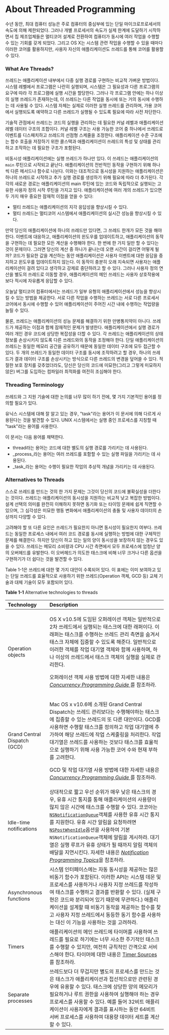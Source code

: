 # About Threaded Programming

수년 동안, 최대 컴퓨터 성능은 주로 컴퓨터의 중심부에 있는 단일 마이크로프로세서의 속도에 의해 제한되었다. 그러나 개별 프로세서의 속도가 실제 한계에 도달하기 시작하면서 칩 제조업체들은 멀티코어 설계로 전환하여 컴퓨터가 동시에 여러 작업을 수행할 수 있는 기회를 갖게 되었다. 그리고 OS X는 시스템 관련 작업을 수행할 수 있을 때마다 이러한 코어를 활용하지만, 사용자 자신의 애플리케이션도 쓰레드를 통해 코어를 활용할 수 있다.

### What Are Threads?

쓰레드는 애플리케이션 내부에서 다중 실행 경로를 구현하는 비교적 가벼운 방법이다. 시스템 레벨에서 프로그램은 나란히 실행되며, 시스템은 그 필요성과 다른 프로그램의 요구에 따라 각 프로그램에 실행 시간을 할당한다. 그러나 각 프로그램 안에는 하나 이상의 실행 쓰레드가 존재하는데, 이 쓰레드는 다른 작업을 동시에 또는 거의 동시에 수행하는 데 사용될 수 있다. 시스템 자체는 실제로 이러한 실행 쓰레드를 관리하며, 가용 코어에서 실행되도록 예약하고 다른 쓰레드가 실행될 수 있도록 필요에 따라 사전 차단한다.

기술적 관점에서 쓰레드는 코드의 실행을 관리하는 데 필요한 커널 레벨과 애플리케이션 레벨 데이터 구조의 조합이다. 커널 레벨 구조는 사용 가능한 코어 중 하나에서 쓰레드로 이벤트를 디스패치하고 쓰레드의 선점형 스케줄을 조정한다. 애플리케이션 수준 구조에는 함수 호출을 저장하기 위한 콜스택과 애플리케이션이 쓰레드의 특성 및 상태를 관리하고 조작하는 데 필요한 구조가 포함된다.

비동시성 애플리케이션에는 실행 쓰레드가 하나만 있다. 이 쓰레드는 애플리케이션의 `main` 루틴으로 시작되고 끝난다. 애플리케이션의 전반적인 동작을 구현하기 위해 하나씩 다른 메서드나 함수로 나뉜다. 이와는 대조적으로 동시성을 지원하는 애플리케이션은 하나의 쓰레드로 시작하고 추가 실행 경로를 생성하기 위해 필요에 따라 더 추가된다. 각각의 새로운 경로는 애플리케이션의 main 루틴에 있는 코드와 독립적으로 실행되는 고유한 사용자 정의 시작 루틴을 가지고 있다. 애플리케이션에 여러 개의 쓰레드가 있으면 두 가지 매우 중요한 잠재적 이점을 얻을 수 있다:

* 멀티 쓰레드는 애플리케이션의 지각 응답성을 향상시킬 수 있다.
* 멀티 쓰레드는 멀티코어 시스템에서 애플리케이션의 실시간 성능을 향상시킬 수 있다.

만약 당신의 애플리케이션에 하나의 쓰레드만 있다면, 그 쓰레드 한개가 모든 것을 해야 한다. 이벤트에 대응하고, 애플리케이션의 윈도우를 업데이트하고, 애플리케이션의 동작을 구현하는 데 필요한 모든 계산을 수행해야 한다. 한 번에 한 가지 일만 할 수 있다는 것이 문제이다. 그러면 당신의 계산 중 하나가 끝나는데 오랜 시간이 걸리면 어떻게 될까? 코드가 필요한 값을 계산하는 동안 애플리케이션은 사용자 이벤트에 대한 응답을 중지하고 윈도우를 업데이트하지 않는다. 이 동작이 충분히 오래 지속되면 사용자는 애플리케이션이 걸려 있다고 생각하고 강제로 중단하려고 할 수 있다. 그러나 사용자 정의 연산을 별도의 쓰레드로 이동할 경우, 애플리케이션의 메인 쓰레드는 사용자 상호작용에 보다 적시에 자유롭게 응답할 수 있다.

오늘날 멀티코어 컴퓨터에서는 쓰레드가 일부 유형의 애플리케이션에서 성능을 향상시킬 수 있는 방법을 제공한다. 서로 다른 작업을 수행하는 쓰레드는 서로 다른 프로세서 코어에서 동시에 수행할 수 있어 애플리케이션이 주어진 시간 내에 수행하는 작업량을 늘릴 수 있다.

물론, 쓰레드는 애플리케이션의 성능 문제를 해결하기 위한 만병통치약이 아니다. 쓰레드가 제공하는 이점과 함께 잠재적인 문제가 발생한다. 애플리케이션에서 실행 경로가 여러 개인 경우 코드에 상당한 복잡성을 더할 수 있다. 각 쓰레드는 애플리케이션의 상태 정보를 손상시키지 않도록 다른 쓰레드와의 동작을 조정해야 한다. 단일 애플리케이션의 쓰레드는 동일한 메모리 공간을 공유하기 때문에 동일한 데이터 구조에 모두 접근할 수 있다. 두 개의 쓰레드가 동일한 데이터 구조를 동시에 조작하려고 할 경우, 하나의 쓰레드가 결과 데이터 구조를 손상시키는 방식으로 다른 쓰레드의 변경을 덮어쓸 수 있다. 적절한 보호 장치를 갖추었더라도, 당신은 당신의 코드에 미묘한\(그리고 그렇게 미묘하지 않은\) 버그를 도입하는 컴파일러 최적화를 여전히 조심해야 한다.

### Threading Terminology

쓰레드와 그 지원 기술에 대한 논의를 너무 많이 하기 전에, 몇 가지 기본적인 용어를 정의할 필요가 있다.

유닉스 시스템에 대해 잘 알고 있는 경우, "task"라는 용어가 이 문서에 의해 다르게 사용된다는 것을 발견할 수 있다. UNIX 시스템에서는 실행 중인 프로세스를 지칭할 때 "task"라는 용어를 사용한다.

이 문서는 다음 용어를 채택한다.

* thread라는 용어는 코드에 대한 별도의 실행 경로를 가리키는 데 사용된다.
* _process_라는 용어는 여러 쓰레드를 포함할 수 있는 실행 파일을 가리키는 데 사용된다.
* _task_라는 용어는 수행이 필요한 작업의 추상적 개념을 가리키는 데 사용된다.

### Alternatives to Threads

스스로 쓰레드를 만드는 것의 한 가지 문제는 그것이 당신의 코드에 불확실성을 더한다는 것이다. 쓰레드는 애플리케이션의 동시성을 지원하는 비교적 낮고 복잡한 방법이다. 설계 선택의 의미를 완전히 이해하지 못하면 동기화 또는 타이밍 문제에 쉽게 직면할 수 있으며, 그 심각성은 미묘한 행동 변화에서 애플리케이션의 충돌 및 사용자 데이터의 손상까지 다양할 수 있다.

고려해야 할 또 다른 요인은 쓰레드가 필요한지 아니면 동시성이 필요한지 여부다. 쓰레드는 동일한 프로세스 내에서 여러 코드 경로를 동시에 실행하는 방법에 대한 구체적인 문제를 해결한다. 하지만 당신이 하고 있는 일의 양이 동시성을 보장하지 않는 경우도 있을 수 있다. 쓰레드는 메모리 소비량과 CPU 시간 측면에서 모두 프로세스에 엄청난 양의 오버헤드를 유발한다. 이 오버헤드가 의도한 태스크에 비해 너무 크거나 다른 옵션을 구현하기가 더 쉽다는 것을 발견할 수 있다.

Table 1-1은 쓰레드에 대한 몇 가지 대안이 수록되어 있다. 이 표에는 이미 보여하고 있는 단일 쓰레드를 효율적으로 사용하기 위한 쓰레드\(Operation 객체, GCD 등\) 교체 기술과 대체 기술이 모두 포함되어 있다.

**Table 1-1** Alternative technologies to threads

<table>
  <thead>
    <tr>
      <th style="text-align:left">Technology</th>
      <th style="text-align:left">Description</th>
    </tr>
  </thead>
  <tbody>
    <tr>
      <td style="text-align:left">Operation objects</td>
      <td style="text-align:left">
        <p>OS X v10.5&#xC5D0; &#xB3C4;&#xC784;&#xB41C; &#xC624;&#xD37C;&#xB808;&#xC774;&#xC158;
          &#xAC1D;&#xCCB4;&#xB294; &#xC77C;&#xBC18;&#xC801;&#xC73C;&#xB85C; 2&#xCC28;
          &#xC4F0;&#xB808;&#xB4DC;&#xC5D0;&#xC11C; &#xC2E4;&#xD589;&#xB418;&#xB294;
          &#xD0DC;&#xC2A4;&#xD06C;&#xC5D0; &#xB300;&#xD55C; &#xB798;&#xD37C;&#xC774;&#xB2E4;.
          &#xC774; &#xB798;&#xD37C;&#xB294; &#xD0DC;&#xC2A4;&#xD06C;&#xB97C; &#xC218;&#xD589;&#xD558;&#xB294;
          &#xC4F0;&#xB808;&#xB4DC; &#xAD00;&#xB9AC; &#xCE21;&#xBA74;&#xC744; &#xC228;&#xACA8;&#xC11C;
          &#xD0DC;&#xC2A4;&#xD06C; &#xC790;&#xCCB4;&#xC5D0; &#xC9D1;&#xC911;&#xD560;
          &#xC218; &#xC788;&#xB3C4;&#xB85D; &#xD574;&#xC900;&#xB2E4;. &#xC77C;&#xBC18;&#xC801;&#xC73C;&#xB85C;
          &#xC774;&#xB7EC;&#xD55C; &#xAC1D;&#xCCB4;&#xB97C; &#xC791;&#xC5C5; &#xB300;&#xAE30;&#xC5F4;
          &#xAC1D;&#xCCB4;&#xC640; &#xD568;&#xAED8; &#xC0AC;&#xC6A9;&#xD558;&#xBA70;,
          &#xD558;&#xB098; &#xC774;&#xC0C1;&#xC758; &#xC4F0;&#xB808;&#xB4DC;&#xC5D0;&#xC11C;
          &#xD0DC;&#xC2A4;&#xD06C; &#xAC1D;&#xCCB4;&#xC758; &#xC2E4;&#xD589;&#xC744;
          &#xC2E4;&#xC81C;&#xB85C; &#xAD00;&#xB9AC;&#xD55C;&#xB2E4;.</p>
        <p>&#xC624;&#xD37C;&#xB808;&#xC774;&#xC158; &#xAC1D;&#xCCB4; &#xC0AC;&#xC6A9;
          &#xBC29;&#xBC95;&#xC5D0; &#xB300;&#xD55C; &#xC790;&#xC138;&#xD55C; &#xB0B4;&#xC6A9;&#xC740;
          <a
          href="https://developer.apple.com/library/archive/documentation/General/Conceptual/ConcurrencyProgrammingGuide/Introduction/Introduction.html#//apple_ref/doc/uid/TP40008091"><em>Concurrency Programming Guide</em>
            </a>&#xB97C; &#xCC38;&#xC870;&#xD558;&#xB77C;.</p>
      </td>
    </tr>
    <tr>
      <td style="text-align:left">Grand Central Dispatch (GCD)</td>
      <td style="text-align:left">
        <p>Mac OS x v10.6&#xC5D0; &#xC18C;&#xAC1C;&#xB41C; Grand Central Dispatch&#xB294;
          &#xC4F0;&#xB808;&#xB4DC; &#xAD00;&#xB9AC;&#xBCF4;&#xB2E4;&#xB294; &#xC218;&#xD589;&#xD574;&#xC57C;&#xD558;&#xB294;
          &#xD0DC;&#xC2A4;&#xD06C;&#xC5D0; &#xC9D1;&#xC911;&#xD560; &#xC218; &#xC788;&#xB294;
          &#xC4F0;&#xB808;&#xB4DC;&#xC758; &#xB610; &#xB2E4;&#xB978; &#xB300;&#xC548;&#xC774;&#xB2E4;.
          GCD&#xB97C; &#xC0AC;&#xC6A9;&#xD558;&#xBA74; &#xC218;&#xD589;&#xD560; &#xD0DC;&#xC2A4;&#xD06C;&#xB97C;
          &#xC815;&#xC758;&#xD558;&#xACE0; &#xC791;&#xC5C5; &#xB300;&#xAE30;&#xC5F4;&#xC5D0;
          &#xCD94;&#xAC00;&#xD558;&#xC5EC; &#xD574;&#xB2F9; &#xC4F0;&#xB808;&#xB4DC;&#xC5D0;
          &#xC791;&#xC5C5; &#xC2A4;&#xCF00;&#xC904;&#xB9C1;&#xC744; &#xCC98;&#xB9AC;&#xD55C;&#xB2E4;.
          &#xC791;&#xC5C5; &#xB300;&#xAE30;&#xC5F4;&#xC740; &#xC4F0;&#xB808;&#xB4DC;&#xB97C;
          &#xC0AC;&#xC6A9;&#xD558;&#xB294; &#xAC83;&#xBCF4;&#xB2E4; &#xD0DC;&#xC2A4;&#xD06C;&#xB97C;
          &#xD6A8;&#xC728;&#xC801;&#xC73C;&#xB85C; &#xC2E4;&#xD589;&#xD558;&#xAE30;
          &#xC704;&#xD574; &#xC0AC;&#xC6A9; &#xAC00;&#xB2A5;&#xD55C; &#xCF54;&#xC5B4;
          &#xC218;&#xC640; &#xD604;&#xC7AC; &#xBD80;&#xD558;&#xB97C; &#xACE0;&#xB824;&#xD55C;&#xB2E4;.</p>
        <p>GCD &#xBC0F; &#xC791;&#xC5C5; &#xB300;&#xAE30;&#xC5F4; &#xC0AC;&#xC6A9;
          &#xBC29;&#xBC95;&#xC5D0; &#xB300;&#xD55C; &#xC790;&#xC138;&#xD55C; &#xB0B4;&#xC6A9;&#xC740;
          <a
          href="https://developer.apple.com/library/archive/documentation/General/Conceptual/ConcurrencyProgrammingGuide/Introduction/Introduction.html#//apple_ref/doc/uid/TP40008091"><em>Concurrency Programming Guide</em>
            </a>&#xB97C; &#xCC38;&#xC870;&#xD558;&#xB77C;.</p>
      </td>
    </tr>
    <tr>
      <td style="text-align:left">Idle-time notifications</td>
      <td style="text-align:left">&#xC0C1;&#xB300;&#xC801;&#xC73C;&#xB85C; &#xC9E7;&#xACE0; &#xC6B0;&#xC120;
        &#xC21C;&#xC704;&#xAC00; &#xB9E4;&#xC6B0; &#xB0AE;&#xC740; &#xD0DC;&#xC2A4;&#xD06C;&#xC758;
        &#xACBD;&#xC6B0;, &#xC720;&#xD734; &#xC2DC;&#xAC04; &#xD1B5;&#xC9C0;&#xB97C;
        &#xD1B5;&#xD574; &#xC560;&#xD50C;&#xB9AC;&#xCF00;&#xC774;&#xC158;&#xC758;
        &#xC0AC;&#xC6A9;&#xB7C9;&#xC774; &#xB9CE;&#xC9C0; &#xC54A;&#xC740; &#xC2DC;&#xAC04;&#xC5D0;
        &#xD0DC;&#xC2A4;&#xD06C;&#xB97C; &#xC218;&#xD589;&#xD560; &#xC218; &#xC788;&#xB2E4;.
        &#xCF54;&#xCF54;&#xC544;&#xB294; <a href="https://developer.apple.com/library/archive/documentation/LegacyTechnologies/WebObjects/WebObjects_3.5/Reference/Frameworks/ObjC/Foundation/Classes/NSNotificationQueue/Description.html#//apple_ref/occ/cl/NSNotificationQueue"><code>NSNotificationQueue</code></a>&#xAC1D;&#xCCB4;&#xB97C;
        &#xC0AC;&#xC6A9;&#xD55C; &#xC720;&#xD734; &#xC2DC;&#xAC04; &#xD1B5;&#xC9C0;&#xB97C;
        &#xC9C0;&#xC6D0;&#xD55C;&#xB2E4;. &#xC720;&#xD734; &#xC2DC;&#xAC04; &#xC54C;&#xB9BC;&#xC744;
        &#xC694;&#xCCAD;&#xD558;&#xB824;&#xBA74;<a href="https://developer.apple.com/library/archive/documentation/LegacyTechnologies/WebObjects/WebObjects_3.5/Reference/Frameworks/ObjC/Foundation/TypesAndConstants/FoundationTypesConstants/Description.html#//apple_ref/c/econst/NSPostWhenIdle"><code>NSPostWhenIdle</code></a>&#xC635;&#xC158;&#xC744;
        &#xC0AC;&#xC6A9;&#xD558;&#xC5EC; &#xAE30;&#xBCF8; <code>NSNotificationQueue</code>&#xAC1D;&#xCCB4;&#xC5D0;
        &#xC54C;&#xB9BC;&#xC744; &#xAC8C;&#xC2DC;&#xD558;&#xB77C;. &#xB300;&#xAE30;&#xC5F4;&#xC740;
        &#xC2E4;&#xD589; &#xB8E8;&#xD504;&#xAC00; &#xC720;&#xD734; &#xC0C1;&#xD0DC;&#xAC00;
        &#xB420; &#xB54C;&#xAE4C;&#xC9C0; &#xC54C;&#xB9BC; &#xAC1D;&#xCCB4;&#xC758;
        &#xBC30;&#xB2EC;&#xC744; &#xC9C0;&#xC5F0;&#xC2DC;&#xD0A8;&#xB2E4;. &#xC790;&#xC138;&#xD55C;
        &#xB0B4;&#xC6A9;&#xC740; <a href="https://developer.apple.com/library/archive/documentation/Cocoa/Conceptual/Notifications/Introduction/introNotifications.html#//apple_ref/doc/uid/10000043i"><em>Notification Programming Topics</em></a>&#xC744;
        &#xCC38;&#xC870;&#xD558;&#xB77C;.</td>
    </tr>
    <tr>
      <td style="text-align:left">Asynchronous functions</td>
      <td style="text-align:left">&#xC2DC;&#xC2A4;&#xD15C; &#xC778;&#xD130;&#xD398;&#xC774;&#xC2A4;&#xC5D0;&#xB294;
        &#xC790;&#xB3D9; &#xB3D9;&#xC2DC;&#xC131;&#xC744; &#xC81C;&#xACF5;&#xD558;&#xB294;
        &#xB9CE;&#xC740; &#xBE44;&#xB3D9;&#xAE30; &#xD568;&#xC218;&#xAC00; &#xD3EC;&#xD568;&#xB41C;&#xB2E4;.
        &#xC774;&#xB7EC;&#xD55C; API&#xB294; &#xC2DC;&#xC2A4;&#xD15C; &#xB370;&#xBAAC;
        &#xBC0F; &#xD504;&#xB85C;&#xC138;&#xC2A4;&#xB97C; &#xC0AC;&#xC6A9;&#xD558;&#xAC70;&#xB098;
        &#xC0AC;&#xC6A9;&#xC790; &#xC9C0;&#xC815; &#xC4F0;&#xB808;&#xB4DC;&#xB97C;
        &#xC791;&#xC131;&#xD558;&#xC5EC; &#xD0DC;&#xC2A4;&#xD06C;&#xB97C; &#xC218;&#xD589;&#xD558;&#xACE0;
        &#xACB0;&#xACFC;&#xB97C; &#xBC18;&#xD658;&#xD560; &#xC218; &#xC788;&#xB2E4;.
        (&#xC2E4;&#xC81C; &#xAD6C;&#xD604;&#xC740; &#xCF54;&#xB4DC;&#xC640; &#xBD84;&#xB9AC;&#xB418;&#xC5B4;
        &#xC788;&#xAE30; &#xB54C;&#xBB38;&#xC5D0; &#xBB34;&#xAD00;&#xD558;&#xB2E4;.)
        &#xC560;&#xD50C;&#xB9AC;&#xCF00;&#xC774;&#xC158;&#xC744; &#xC124;&#xACC4;&#xD560;
        &#xB54C; &#xBE44;&#xB3D9;&#xAE30; &#xB3D9;&#xC791;&#xC744; &#xC81C;&#xACF5;&#xD558;&#xB294;
        &#xD568;&#xC218;&#xB97C; &#xCC3E;&#xACE0; &#xC0AC;&#xC6A9;&#xC790; &#xC9C0;&#xC815;
        &#xC4F0;&#xB808;&#xB4DC;&#xC5D0;&#xC11C; &#xB3D9;&#xB4F1;&#xD55C; &#xB3D9;&#xAE30;
        &#xD568;&#xC218;&#xB97C; &#xC0AC;&#xC6A9;&#xD558;&#xB294; &#xB300;&#xC2E0;
        &#xC774; &#xAE30;&#xB2A5;&#xC744; &#xC0AC;&#xC6A9;&#xD558;&#xB294; &#xAC83;&#xC744;
        &#xACE0;&#xB824;&#xD558;&#xB77C;.</td>
    </tr>
    <tr>
      <td style="text-align:left">Timers</td>
      <td style="text-align:left">&#xC560;&#xD50C;&#xB9AC;&#xCF00;&#xC774;&#xC158;&#xC758; &#xBA54;&#xC778;
        &#xC4F0;&#xB808;&#xB4DC;&#xC5D0; &#xD0C0;&#xC774;&#xBA38;&#xB97C; &#xC0AC;&#xC6A9;&#xD558;&#xC5EC;
        &#xC4F0;&#xB808;&#xB4DC;&#xB97C; &#xD544;&#xC694;&#xB85C; &#xD558;&#xAE30;&#xC5D0;&#xB294;
        &#xB108;&#xBB34; &#xC0AC;&#xC18C;&#xD55C; &#xC8FC;&#xAE30;&#xC801;&#xC778;
        &#xD0DC;&#xC2A4;&#xD06C;&#xB97C; &#xC218;&#xD589;&#xD560; &#xC218; &#xC788;&#xC9C0;&#xB9CC;,
        &#xC5EC;&#xC804;&#xD788; &#xADDC;&#xCE59;&#xC801;&#xC778; &#xAC04;&#xACA9;&#xC73C;&#xB85C;
        &#xC11C;&#xBE44;&#xC2A4;&#xD574;&#xC57C; &#xD55C;&#xB2E4;. &#xD0C0;&#xC774;&#xBA38;&#xC5D0;
        &#xB300;&#xD55C; &#xB0B4;&#xC6A9;&#xC740; <a href="https://developer.apple.com/library/archive/documentation/Cocoa/Conceptual/Multithreading/RunLoopManagement/RunLoopManagement.html#//apple_ref/doc/uid/10000057i-CH16-SW21">Timer Sources</a>&#xB97C;
        &#xCC38;&#xC870;&#xD558;&#xB77C;.</td>
    </tr>
    <tr>
      <td style="text-align:left">Separate processes</td>
      <td style="text-align:left">&#xC4F0;&#xB808;&#xB4DC;&#xBCF4;&#xB2E4; &#xB354; &#xBB34;&#xAC81;&#xC9C0;&#xB9CC;
        &#xBCC4;&#xB3C4;&#xC758; &#xD504;&#xB85C;&#xC138;&#xC2A4;&#xB97C; &#xB9CC;&#xB4DC;&#xB294;
        &#xAC83;&#xC740; &#xD0DC;&#xC2A4;&#xD06C;&#xAC00; &#xC560;&#xD50C;&#xB9AC;&#xCF00;&#xC774;&#xC158;&#xACFC;
        &#xC811;&#xC120;&#xC801;&#xC73C;&#xB85C;&#xB9CC; &#xAD00;&#xB828;&#xB41C;
        &#xACBD;&#xC6B0;&#xC5D0; &#xC720;&#xC6A9;&#xD560; &#xC218; &#xC788;&#xB2E4;.
        &#xD0DC;&#xC2A4;&#xD06C;&#xC5D0; &#xC0C1;&#xB2F9;&#xD55C; &#xC591;&#xC758;
        &#xBA54;&#xBAA8;&#xB9AC;&#xAC00; &#xD544;&#xC694;&#xD558;&#xAC70;&#xB098;
        &#xB8E8;&#xD2B8; &#xAD8C;&#xD55C;&#xC744; &#xC0AC;&#xC6A9;&#xD558;&#xC5EC;
        &#xC2E4;&#xD589;&#xD574;&#xC57C; &#xD558;&#xB294; &#xACBD;&#xC6B0; &#xD504;&#xB85C;&#xC138;&#xC2A4;&#xB97C;
        &#xC0AC;&#xC6A9;&#xD560; &#xC218; &#xC788;&#xB2E4;. &#xC608;&#xB97C; &#xB4E4;&#xC5B4;
        32&#xBE44;&#xD2B8; &#xC560;&#xD50C;&#xB9AC;&#xCF00;&#xC774;&#xC158;&#xC774;
        &#xC0AC;&#xC6A9;&#xC790;&#xC5D0;&#xAC8C; &#xACB0;&#xACFC;&#xB97C; &#xD45C;&#xC2DC;&#xD558;&#xB294;
        &#xB3D9;&#xC548; 64&#xBE44;&#xD2B8; &#xC11C;&#xBC84; &#xD504;&#xB85C;&#xC138;&#xC2A4;&#xB97C;
        &#xC0AC;&#xC6A9;&#xD558;&#xC5EC; &#xB300;&#xC6A9;&#xB7C9; &#xB370;&#xC774;&#xD130;
        &#xC138;&#xD2B8;&#xB97C; &#xACC4;&#xC0B0;&#xD560; &#xC218; &#xC788;&#xB2E4;.</td>
    </tr>
  </tbody>
</table>

